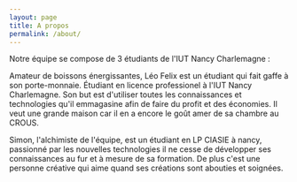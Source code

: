 ```yaml
---
layout: page
title: A propos
permalink: /about/
---
```


Notre équipe se compose de 3 étudiants de l'IUT Nancy Charlemagne :


<amp-img width="300" height="300" layout="responsive" src="{{site.url}}{{ site.leo }}"></amp-img>
<p>
Amateur de boissons énergissantes, Léo Felix est un étudiant qui fait gaffe à son porte-monnaie. Étudiant en licence professionel à l'IUT Nancy Charlemagne. Son but est d'utiliser toutes les connaissances et technologies qu'il emmagasine afin de faire du profit et des économies. Il veut une grande maison car il en a encore le goût amer de sa chambre au CROUS.  
</p>

<amp-img width="300" height="500" layout="responsive" src="{{site.url}}{{ site.simon }}"></amp-img>
<p>Simon, l'alchimiste de l'équipe, est un étudiant en LP CIASIE à nancy, passionné par les nouvelles technologies  il ne cesse de développer ses connaissances au fur et à mesure de sa formation. De plus c'est une personne créative qui aime quand ses créations sont abouties et soignées.</p>
